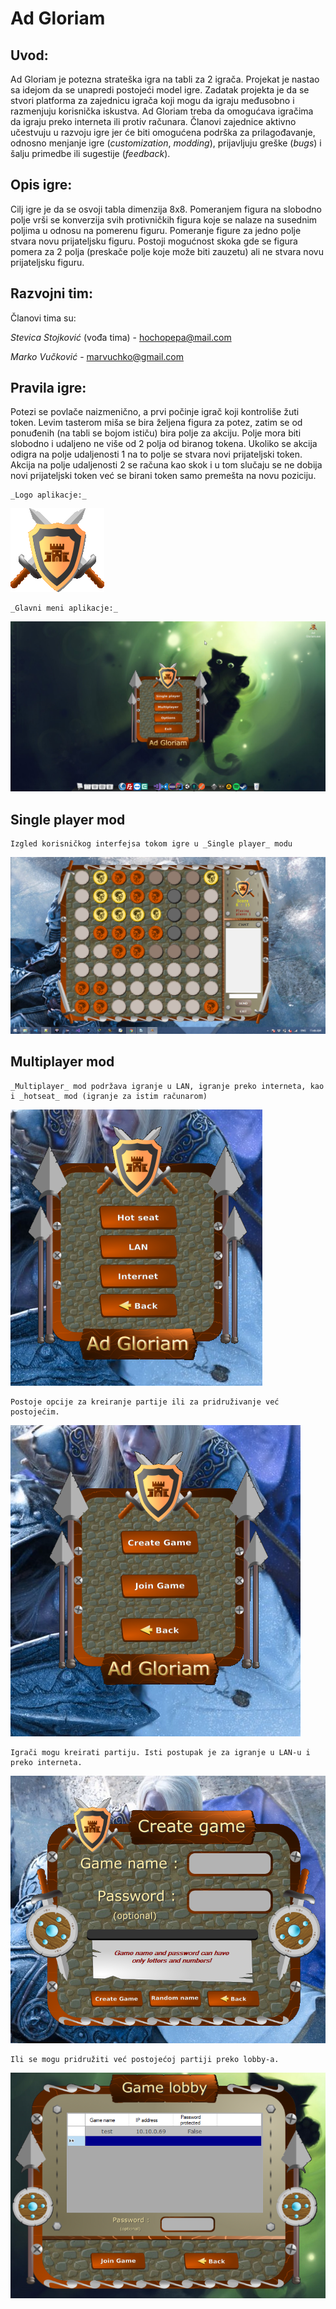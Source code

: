 # __Ad Gloriam__


## __Uvod:__

Ad Gloriam je potezna strateška igra na tabli za 2 igrača. Projekat je nastao sa idejom da se unapredi postojeći model igre. Zadatak projekta je da se stvori platforma za zajednicu igrača koji mogu da igraju međusobno i razmenjuju korisnička iskustva. Ad Gloriam treba da omogućava igračima da igraju preko interneta ili protiv računara. Članovi zajednice aktivno učestvuju u razvoju igre jer će biti omogućena podrška za prilagođavanje, odnosno menjanje igre (_customization_, _modding_), prijavljuju greške (_bugs_) i šalju primedbe ili sugestije (_feedback_). 

## __Opis igre__:

Cilj igre je da se osvoji tabla dimenzija 8x8. Pomeranjem figura na slobodno polje vrši se konverzija svih protivničkih figura koje se nalaze na susednim poljima u odnosu na pomerenu figuru. Pomeranje figure za jedno polje stvara novu prijateljsku figuru. Postoji mogućnost skoka gde se figura pomera za 2 polja (preskače polje koje može biti zauzetu) ali ne stvara novu prijateljsku figuru.

## __Razvojni tim:__

Članovi tima su:

*Stevica Stojković* (vođa tima) - [hochopepa@mail.com](hochopepa@mail.com)

*Marko Vučković* - [marvuchko@gmail.com](marvuchko@gmail.com)

## __Pravila igre:__

Potezi se povlače naizmenično, a prvi počinje igrač koji kontroliše žuti token. Levim tasterom miša se bira željena figura za potez, zatim se od ponuđenih (na tabli se bojom ističu) bira polje za akciju. Polje mora biti slobodno i udaljeno ne više od 2 polja od biranog tokena. Ukoliko se akcija odigra na polje udaljenosti 1 na to polje se stvara novi prijateljski token. Akcija na polje udaljenosti 2 se računa kao skok i u tom slučaju se ne dobija novi prijateljski token već se birani token samo premešta na novu poziciju.

	_Logo aplikacje:_

![__Logo__](/gallery/Logo1.png)

	_Glavni meni aplikacje:_

![__pokretanje__](/gallery/pokretanje.png)

## __Single player mod__

	Izgled korisničkog interfejsa tokom igre u _Single player_ modu

![__sp__](/gallery/singleplayer1.png)

## __Multiplayer mod__

	_Multiplayer_ mod podržava igranje u LAN, igranje preko interneta, kao i _hotseat_ mod (igranje za istim računarom)

![__mp__](/gallery/mpmenu.png)

	Postoje opcije za kreiranje partije ili za pridruživanje već postojećim.

![__mp1__](/gallery/mp1.png)

	Igrači mogu kreirati partiju. Isti postupak je za igranje u LAN-u i preko interneta.

![__mp2__](/gallery/mp2.png)

	Ili se mogu pridružiti već postojećoj partiji preko lobby-a.

![__lobby__](/gallery/lobby.png)
